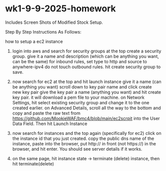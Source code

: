 # wk1-9-9-2025-homework

Includes Screen Shots of Modified Stock Setup.

Step By Step Instructions As Follows:

how to setup a ec2 instance


1) login into aws and search for security groups at the top
create a security group.
give it a name and description (which can be anything you want, can be the same)
for inbound rules, set type to http and source to anywhere-ipv4
do not touch outbound rules.
hit create security group to save.

2) now search for ec2 at the top and hit launch instance
give it a name (can be anything you want)
scroll down to key pair name and click create new key pair
give the key pair a name (anything you want) and hit create key pair.  it will download a pem file to your machine.
on Network Settings, hit select existing security group and change it to the one created earlier.
on Advanced Details, scroll all the way to the bottom and copy and paste the raw text from https://github.com/MookieWAF/bmc4/blob/main/ec2scrpit into the User Data Field.
Then hit Launch Instance

3) now search for instances and the top again (specifically for ec2)
click on the instance id that you just created.
copy the public dns name of the instance, paste into the browser, put http:// in front (not https://) in the browser, and hit enter.
You should see server details if it works.

4) on the same page, hit instance state -> terminate (delete) instance, then hit terminate(delete) 

